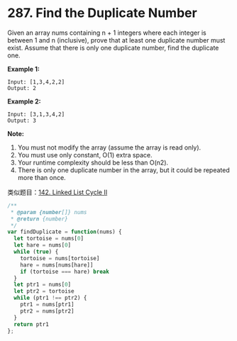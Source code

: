# 287. Find the Duplicate Number

Given an array nums containing n + 1 integers where each integer is between 1 and n (inclusive), prove that at least one duplicate number must exist. Assume that there is only one duplicate number, find the duplicate one.

**Example 1:**
```
Input: [1,3,4,2,2]
Output: 2
```
**Example 2:**
```
Input: [3,1,3,4,2]
Output: 3
```
**Note:**

1. You must not modify the array (assume the array is read only).
2. You must use only constant, O(1) extra space.
3. Your runtime complexity should be less than O(n2).
4. There is only one duplicate number in the array, but it could be repeated more than once.

类似题目：[142. Linked List Cycle II](https://github.com/cucluoting/leetcode/blob/master/142_LinkedListCycleII.md)

```javascript
/**
 * @param {number[]} nums
 * @return {number}
 */
var findDuplicate = function(nums) {
  let tortoise = nums[0]
  let hare = nums[0]
  while (true) {
    tortoise = nums[tortoise]
    hare = nums[nums[hare]]
    if (tortoise === hare) break
  }
  let ptr1 = nums[0]
  let ptr2 = tortoise
  while (ptr1 !== ptr2) {
    ptr1 = nums[ptr1]
    ptr2 = nums[ptr2]
  }
  return ptr1
};
```
